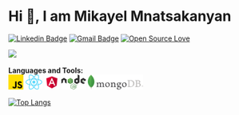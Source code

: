 # Hi 👋, I am Mikayel Mnatsakanyan

[![Linkedin Badge](https://img.shields.io/badge/-Mnatsakanyan1996-blue?style=flat-square&logo=Linkedin&logoColor=white&link=https://www.linkedin.com/in/mikayel-mnatsakanyan/)](https://www.linkedin.com/in/mikayel-mnatsakanyan/)
[![Gmail Badge](https://img.shields.io/badge/-m.a.mnatsakanyan@gmail.com-c14438?style=flat-square&logo=Gmail&logoColor=white&link=mailto:m.a.mnatsakanyan@gmail.com)](mailto:m.a.mnatsakanyan@gmail.com)
[![Open Source Love](https://badges.frapsoft.com/os/v2/open-source.svg?v=103)](https://github.com/Mnatsakanyan1996)

![](https://komarev.com/ghpvc/?username=Mnatsakanyan1996)

**Languages and Tools:**  
<img height="30" title="JavaScript" src="./js.png">
<img height="30" title="React JS" src="./react.png">
<img height="30" title="Angular" src="./angular.png">
<img height="30" title="Node JS" src="./node-js.png">
<img height="30" title="Mongo DB" src="./mongodb.png">

[![Top Langs](https://github-readme-stats.vercel.app/api/top-langs/?username=Mnatsakanyan1996)](https://github.com/anuraghazra/github-readme-stats)
